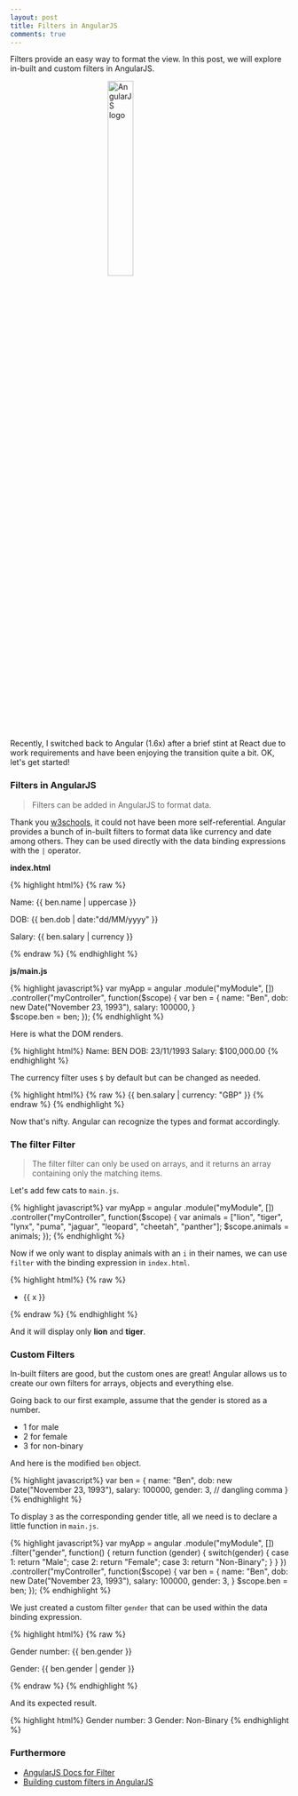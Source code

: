 ```yaml
---
layout: post
title: Filters in AngularJS 
comments: true
---
```


Filters provide an easy way to format the view. In this post, we will explore in-built and custom filters in AngularJS. 

<img class="no-shadow" alt="AngularJS logo" src="/Front/assets/img/8/ng.png" style="width: 30%; height: auto; display: block; margin: 0 auto;"/>

Recently, I switched back to Angular (1.6x) after a brief stint at React due to work requirements and have been enjoying the transition quite a bit. OK, let's get started!  

### **Filters in AngularJS**

>Filters can be added in AngularJS to format data.

Thank you [w3schools](https://www.w3schools.com/), it could not have been more self-referential. Angular provides a bunch of in-built filters to format data like currency and date among others. They can be used directly with the data binding expressions with the `|` operator.

**index.html**

{% highlight html%}
{% raw %}
<!DOCTYPE html>
<html ng-app="myModule">
<head>
    <script src="https://ajax.googleapis.com/ajax/libs/angularjs/1.6.6/angular.min.js"></script>
    <script src="js/main.js"></script>
</head>
<body>
    <div ng-controller="myController">
        <p>Name: {{ ben.name | uppercase }}</p>
        <p>DOB: {{ ben.dob | date:"dd/MM/yyyy" }}</p>
        <p>Salary: {{ ben.salary | currency }}</p>
    </div>
</body>
</html>
{% endraw %}
{% endhighlight %}

**js/main.js**

{% highlight javascript%}
var myApp = angular
	.module("myModule", [])
	.controller("myController", function($scope) {
		var ben = {
			name: "Ben",
        		dob: new Date("November 23, 1993"),
        		salary: 100000,
		}    
		$scope.ben = ben;
	});
{% endhighlight %}

Here is what the DOM renders.

{% highlight html%}
Name: BEN 
DOB: 23/11/1993 
Salary: $100,000.00
{% endhighlight %}

The currency filter uses `$` by default but can be changed as needed.

{% highlight html%}
{% raw %}
{{ ben.salary | currency: "GBP" }}
{% endraw %}
{% endhighlight %}

Now that's nifty. Angular can recognize the types and format accordingly.

### **The filter Filter**

>The filter filter can only be used on arrays, and it returns an array containing only the matching items.

Let's add few cats to `main.js`.

{% highlight javascript%}
var myApp = angular
	.module("myModule", [])
	.controller("myController", function($scope) {
		var animals = ["lion", "tiger", "lynx", "puma", "jaguar", "leopard", "cheetah", "panther"];
		$scope.animals = animals;
	});
{% endhighlight %}

Now if we only want to display animals with an `i` in their names, we can use `filter` with the binding expression in `index.html`.

{% highlight html%}
{% raw %}
<ul>
  <li ng-repeat="x in animals | filter : 'i'">
    {{ x }}
  </li>
</ul>
{% endraw %}
{% endhighlight %}

And it will display only **lion** and **tiger**.

### **Custom Filters**
In-built filters are good, but the custom ones are great! Angular allows us to create our own filters for arrays, objects and everything else. 

Going back to our first example, assume that the gender is stored as a number.

* 1 for male
* 2 for female
* 3 for non-binary

And here is the modified `ben` object.

{% highlight javascript%}
var ben = {
  name: "Ben",
  dob: new Date("November 23, 1993"),
  salary: 100000,
  gender: 3, // dangling comma 
}    
{% endhighlight %}

To display `3` as the corresponding gender title, all we need is to declare a little function in `main.js`.

{% highlight javascript%}
var myApp = angular
  .module("myModule", [])
  .filter("gender", function() {
    return function (gender) {
      switch(gender) {
        case 1: return "Male";
        case 2: return "Female";
        case 3: return "Non-Binary";
      }
    }
  })
  .controller("myController", function($scope) {
    var ben = {
      name: "Ben",
      dob: new Date("November 23, 1993"),
      salary: 100000,
      gender: 3, 
    }
    $scope.ben = ben;
  });
{% endhighlight %}

We just created a custom filter `gender` that can be used within the data binding expression.

{% highlight html%}
{% raw %}
<p>Gender number: {{ ben.gender }}<p>
<p>Gender: {{ ben.gender | gender }}<p>
{% endraw %}
{% endhighlight %}

And its expected result.

{% highlight html%}
Gender number: 3
Gender: Non-Binary
{% endhighlight %}

### **Furthermore**

* [AngularJS Docs for Filter](https://docs.angularjs.org/api/ng/filter/filter)
* [Building custom filters in AngularJS](https://scotch.io/tutorials/building-custom-angularjs-filters)